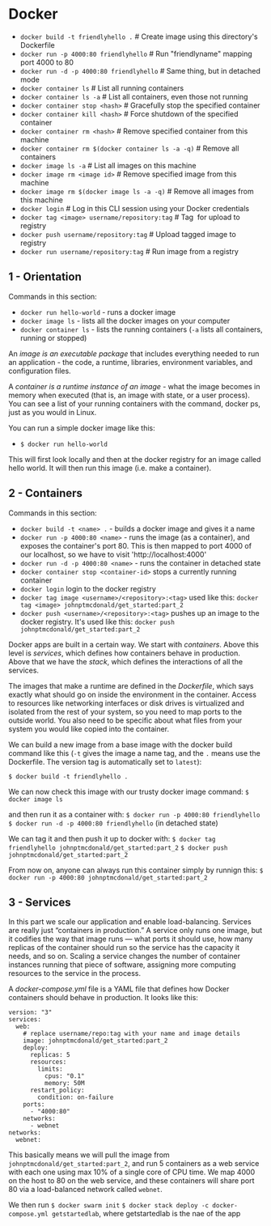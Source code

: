 # Docker 

* `docker build -t friendlyhello .`  # Create image using this directory's Dockerfile
* `docker run -p 4000:80 friendlyhello`  # Run "friendlyname" mapping port 4000 to 80
* `docker run -d -p 4000:80 friendlyhello`         # Same thing, but in detached mode
* `docker container ls`                                # List all running containers
* `docker container ls -a`            # List all containers, even those not running
* `docker container stop <hash>`           # Gracefully stop the specified container
* `docker container kill <hash>`         # Force shutdown of the specified container
* `docker container rm <hash>`        # Remove specified container from this machine
* `docker container rm $(docker container ls -a -q)`         # Remove all containers
* `docker image ls -a`                             # List all images on this machine
* `docker image rm <image id>`            # Remove specified image from this machine
* `docker image rm $(docker image ls -a -q)`   # Remove all images from this machine
* `docker login`             # Log in this CLI session using your Docker credentials
* `docker tag <image> username/repository:tag`  # Tag <image> for upload to registry
* `docker push username/repository:tag`            # Upload tagged image to registry
* `docker run username/repository:tag`                   # Run image from a registry


## 1 - Orientation

Commands in this section:
* `docker run hello-world` - runs a docker image
* `docker image ls` - lists all the docker images on your computer
* `docker container ls` - lists the running containers (`-a` lists all containers, running or stopped)


An *image is an executable package* that includes everything needed to run an application - the code, a runtime, libraries, environment variables, and configuration files.

A *container is a runtime instance of an image* - what the image becomes in memory when executed (that is, an image with state, or a user process). You can see a list of your running containers with the command, docker ps, just as you would in Linux.

You can run a simple docker image like this:

* `$ docker run hello-world`

This will first look locally and then at the docker registry for an image called hello world. It will then run this image (i.e. make a container).

## 2 - Containers

Commands in this section:
* `docker build -t <name> .` - builds a docker image and gives it a name
* `docker run -p 4000:80 <name>` - runs the image (as a container), and exposes the container's port 80. This is then mapped to port 4000 of our localhost, so we have to visit 'http://localhost:4000'
* `docker run -d -p 4000:80 <name>` - runs the container in detached state
* `docker container stop <container-id>` stops a currently running container
* `docker login` login to the docker registry
* `docker tag image <username>/<repository>:<tag>` used like this: `docker tag <image> johnptmcdonald/get_started:part_2`
* `docker push <username>/<repository>:<tag>` pushes up an image to the docker registry. It's used like this: `docker push johnptmcdonald/get_started:part_2`

Docker apps are built in a certain way. We start with *containers*. Above this level is *services*, which defines how containers behave in production. Above that we have the *stack*, which defines the interactions of all the services.

The images that make a runtime are defined in the *Dockerfile*, which says exactly what should go on inside the environment in the container. Access to resources like networking interfaces or disk drives is virtualized and isolated from the rest of your system, so you need to map ports to the outside world. You also need to be specific about what files from your system you would like copied into the container.

We can build a new image from a base image with the docker build command like this (`-t` gives the image a name tag, and the `.` means use the Dockerfile. The version tag is automatically set to `latest`):

`$ docker build -t friendlyhello .`

We can now check this image with our trusty docker image command:
`$ docker image ls`

and then run it as a container with:
`$ docker run -p 4000:80 friendlyhello` 
`$ docker run -d -p 4000:80 friendlyhello` (in detached state)

We can tag it and then push it up to docker with:
`$ docker tag friendlyhello johnptmcdonald/get_started:part_2` 
`$ docker push johnptmcdonald/get_started:part_2` 

From now on, anyone can always run this container simply by runnign this:
`$ docker run -p 4000:80 johnptmcdonald/get_started:part_2`


## 3 - Services
In this part we scale our application and enable load-balancing. Services are really just “containers in production.” A service only runs one image, but it codifies the way that image runs — what ports it should use, how many replicas of the container should run so the service has the capacity it needs, and so on. Scaling a service changes the number of container instances running that piece of software, assigning more computing resources to the service in the process.

A *docker-compose.yml* file is a YAML file that defines how Docker containers should behave in production. It looks like this:

```
version: "3"
services:
  web:
    # replace username/repo:tag with your name and image details
    image: johnptmcdonald/get_started:part_2
    deploy:
      replicas: 5
      resources:
        limits:
          cpus: "0.1"
          memory: 50M
      restart_policy:
        condition: on-failure
    ports:
      - "4000:80"
    networks:
      - webnet
networks:
  webnet:
```

This basically means we will pull the image from `johnptmcdonald/get_started:part_2`, and run 5 containers as a web service with each one using max 10% of a single core of CPU time. We map 4000 on the host to 80 on the web service, and these containers will share port 80 via a load-balanced network called `webnet`.

We then run 
`$ docker swarm init` 
`$ docker stack deploy -c docker-compose.yml getstartedlab`, where getstartedlab is the nae of the app







